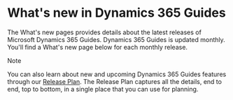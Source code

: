 

# What's new in Dynamics 365 Guides

The What's new pages provides details about the latest releases of Microsoft Dynamics 365 Guides. Dynamics 365 Guides is updated monthly. You'll find a What's new page below for each monthly release. 

> [!NOTE]
> You can also learn about new and upcoming Dynamics 365 Guides features through our 
[Release Plan](https://docs.microsoft.com/en-us/business-applications-release-notes/April19/dynamics365-mixed-reality/microsoft-dynamics365-guides/planned-features). The Release Plan captures all the 
details, end to end, top to bottom, in a single place that you can use for planning. 
